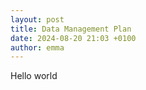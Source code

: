 ```yaml
---
layout: post
title: Data Management Plan
date: 2024-08-20 21:03 +0100
author: emma
---
```



Hello world